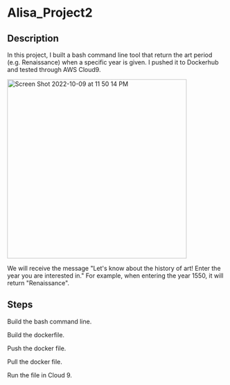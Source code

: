 # Alisa_Project2

## Description

In this project, I built a bash command line tool that return the art period (e.g. Renaissance) when a specific year is given. I pushed it to Dockerhub and tested through AWS Cloud9.

<img width="414" alt="Screen Shot 2022-10-09 at 11 50 14 PM" src="https://user-images.githubusercontent.com/89174034/194796924-b8ed948b-0222-48e9-9cf3-3ed3f61df35f.png">

We will receive the message "Let's know about the history of art! Enter the year you are interested in." For example, when entering the year 1550, it will return "Renaissance".


## Steps

Build the bash command line.

Build the dockerfile.

Push the docker file.

Pull the docker file. 

Run the file in Cloud 9.
